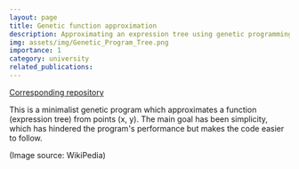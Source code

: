 ```yaml
---
layout: page
title: Genetic function approximation
description: Approximating an expression tree using genetic programming
img: assets/img/Genetic_Program_Tree.png
importance: 1
category: university
related_publications:
---
```


[Corresponding repository](https://github.com/Arman5592/Genetic-Programming-Function-Approximation)

This is a minimalist genetic program which approximates a function (expression tree) from points (x, y).
The main goal has been simplicity, which has hindered the program's performance but makes the code easier to follow.

(Image source: WikiPedia)
